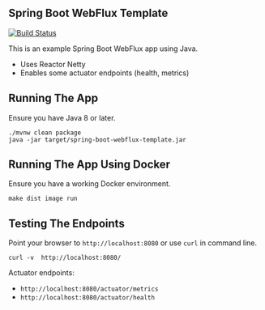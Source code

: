 ## Spring Boot WebFlux Template

[![Build Status](https://travis-ci.org/jecklgamis/spring-boot-webflux-template.svg?branch=master)](https://travis-ci.org/jecklgamis/spring-boot-webflux-template)

This is an example Spring Boot WebFlux app using Java. 

* Uses Reactor Netty
* Enables some actuator endpoints (health, metrics)

## Running The App
Ensure you have Java 8 or later.
```
./mvnw clean package
java -jar target/spring-boot-webflux-template.jar
```

## Running The App Using Docker
Ensure you have a working Docker environment.
```
make dist image run
```

## Testing The Endpoints
Point your browser to `http://localhost:8080` or use `curl` in command line.

```
curl -v  http://localhost:8080/
```
Actuator endpoints:
* `http://localhost:8080/actuator/metrics`
* `http://localhost:8080/actuator/health`


